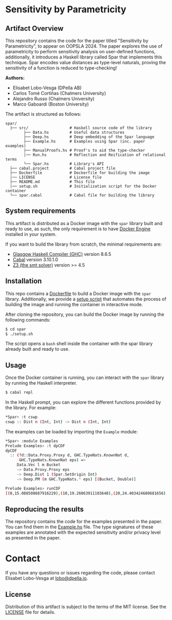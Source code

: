 # Sensitivity by Parametricity

## Artifact Overview

This repository contains the code for the paper titled "Sensitivity by
Parametricity", to appear on OOPSLA 2024. The paper explores the use of
parametricity to perform sensitivity analysis on user-defined functions,
additionally, it introduces a Haskell library called Spar that implements this
technique. Spar encodes value distances as type-level naturals, proving the
sensitivity of a function is reduced to type-checking!

**Authors:**
- Elisabet Lobo-Vesga (DPella AB)
- Carlos Tomé Cortiñas (Chalmers University)
- Alejandro Russo (Chalmers University)
- Marco Gaboardi (Boston University)

The artifact is structured as follows:

```
spar/
  ├── src/                  # Haskell source code of the library
        ├── Data.hs         # Useful data structures
        ├── Deep.hs         # Deep embedding of the Spar language
        ├── Example.hs      # Examples using Spar (inc. paper examples)
        ├── ManualProofs.hs # Proof's to aid the type-checker
        |── Run.hs          # Reflection and Reification of relational terms
        └── Spar.hs         # Library's API
  ├── cabal.project         # Cabal project file
  ├── Dockerfile            # Dockerfile for building the image
  |── LICENSE               # License file
  ├── README.md             # This file
  |── setup.sh              # Initialization script for the Docker container
  └── spar.cabal            # Cabal file for building the library
```

## System requirements

This artifact is distributed as a Docker image with the `spar` library built and
ready to use, as such, the only requirement is to have [Docker
Engine](https://docs.docker.com/engine/) installed in your system.

If you want to build the library from scratch, the minimal requirements are:

* [Glasgow Haskell Compiler (GHC)](https://www.haskell.org/ghc/) version 8.6.5
* [Cabal](https://www.haskell.org/cabal/) version 3.10.1.0
* [Z3 (the smt solver)](https://github.com/Z3Prover/z3) version >= 4.5

## Installation

This repo contains a [Dockerfile](./Dockerfile) to build a Docker image with the
`spar` library. Additionally, we provide a [setup script](./setup.sh) that
automates the process of building the image and running the container in
interactive mode.

After cloning the repository, you can build the Docker image by running the
following commands:

```bash
$ cd spar
$ ./setup.sh
```
The script opens a `bash` shell inside the container with the spar library
already built and ready to use.

## Usage

Once the Docker container is running, you can interact with the `spar` library
by running the Haskell interpreter.

```bash
$ cabal repl
```

In the Haskell prompt, you can explore the different functions
provided by the library. For example:

``` bash
*Spar> :t cswp
cswp :: Dist n (Int, Int) -> Dist n (Int, Int)
```

The examples can be loaded by importing the `Example` module:

```bash
*Spar> :module Examples
Prelude Examples> :t dpCDF
dpCDF
  :: (?d::Data.Proxy.Proxy d, GHC.TypeNats.KnownNat d,
      GHC.TypeNats.KnownNat eps) =>
     Data.Vec l m Bucket
     -> Data.Proxy.Proxy eps
     -> Deep.Dist 1 (Spar.SetOrigin Int)
     -> Deep.PM (m GHC.TypeNats.* eps) [(Bucket, Double)]

Prelude Examples> runCDF
[(0,15.088508887916229),(10,19.26063911103648),(20,24.403424680681656),(30,33.41216015467485),(40,33.37840042552355),(50,45.12906604164825),(60,62.31938886517386),(70,87.81957332084889)]
```

## Reproducing the results

The repository contains the code for the examples presented in the paper. You
can find them in the [Example.hs](./src/Example.hs) file. The type signatures of
these examples are annotated with the expected sensitivity and/or privacy level
as presented in the paper.

# Contact

If you have any questions or issues regarding the code, please contact Elisabet
Lobo-Vesga at <lobo@dpella.io>.

## License
Distribution of this artifact is subject to the terms of the MIT license. See
the [LICENSE](./LICENSE) file for details.
